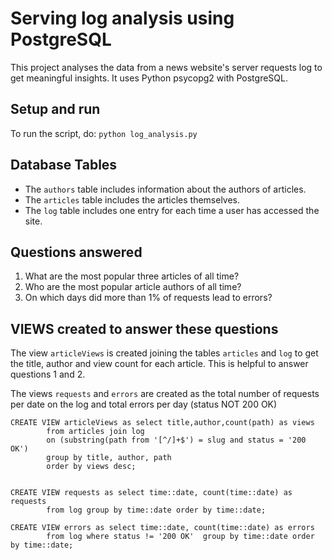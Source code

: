 # Serving log analysis using PostgreSQL
This project analyses the data from a news website's server requests log to get meaningful insights.
It uses Python psycopg2 with PostgreSQL.

## Setup and run
To run the script, do:
```python log_analysis.py```

## Database Tables
- The ```authors``` table includes information about the authors of articles.
- The ```articles``` table includes the articles themselves.
- The ```log``` table includes one entry for each time a user has accessed the site.

## Questions answered
1. What are the most popular three articles of all time?
2. Who are the most popular article authors of all time?
3. On which days did more than 1% of requests lead to errors?

## VIEWS created to answer these questions

The view ```articleViews``` is created joining the tables ```articles``` and ```log``` to get the title, author and view count for each article. This is helpful to answer questions 1 and 2.

The views ```requests``` and ```errors``` are created as the total number of requests per date on the log and total errors per day (status NOT 200 OK)

```
CREATE VIEW articleViews as select title,author,count(path) as views 
        from articles join log 
        on (substring(path from '[^/]+$') = slug and status = '200 OK') 
        group by title, author, path 
        order by views desc;


CREATE VIEW requests as select time::date, count(time::date) as requests 
        from log group by time::date order by time::date;

CREATE VIEW errors as select time::date, count(time::date) as errors 
        from log where status != '200 OK'  group by time::date order by time::date;
